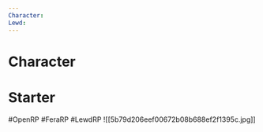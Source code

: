 ```yaml
---
Character: 
Lewd: 
---
```

# Character


# Starter


#OpenRP #FeraRP #LewdRP
![[5b79d206eef00672b08b688ef2f1395c.jpg]]
